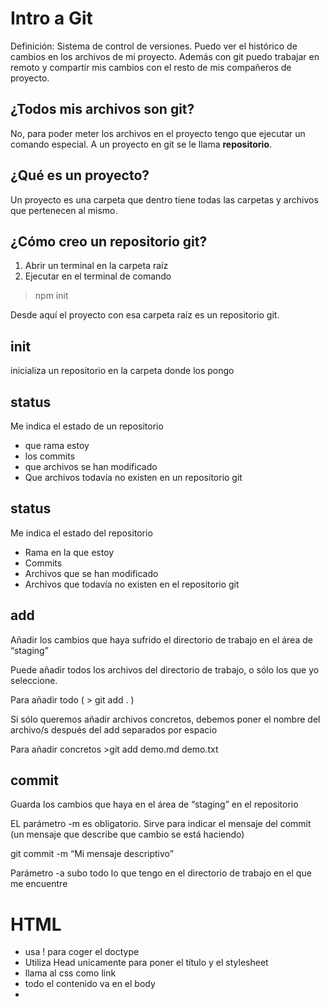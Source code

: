 # Intro a Git

Definición: Sistema de control de versiones. Puedo ver el histórico de cambios en los archivos de mi proyecto.
Además con git puedo trabajar en remoto y compartir mis cambios con el resto de mis compañeros de proyecto.

## ¿Todos mis archivos son git?
No, para poder meter los archivos en el proyecto tengo que ejecutar un comando especial. A un proyecto en git se le llama **repositorio**.

## ¿Qué es un proyecto?
Un proyecto es una carpeta que dentro tiene todas las carpetas y archivos que pertenecen al mismo.

## ¿Cómo creo un repositorio git?
1. Abrir un terminal en la carpeta raíz
2. Ejecutar en el terminal de comando
> npm init

Desde aquí el proyecto con esa carpeta raíz es un repositorio git.

## init 
inicializa un repositorio en la carpeta donde los pongo

## status
Me indica el estado de un repositorio
- que rama estoy
- los commits
- que archivos se han modificado
- Que archivos todavía no existen en un repositorio git

## status
Me indica el estado del repositorio
- Rama en la que estoy
- Commits
- Archivos que se han modificado
- Archivos que todavía no existen en el repositorio git

## add
Añadir los cambios que haya sufrido el directorio de trabajo en el área de “staging”

Puede añadir todos los archivos del directorio de trabajo, o sólo los que yo seleccione. 

Para añadir todo ( > git add . )

Si sólo queremos añadir archivos concretos, debemos poner el nombre del archivo/s después del add separados por espacio

Para añadir concretos >git add demo.md demo.txt

## commit
Guarda los cambios que haya en el área de “staging” en el repositorio

EL parámetro -m es obligatorio. Sirve para indicar el mensaje del commit (un mensaje que describe que cambio se está haciendo)

 git commit -m “Mi mensaje descriptivo”

Parámetro -a subo todo lo que tengo en el directorio de trabajo en el que me encuentre


# HTML
- usa ! para coger el doctype
- Utiliza Head unicamente para poner el título y el stylesheet
- llama al css como link <link rel="stylesheet" href="style.css">
- todo el contenido va en el body
- 